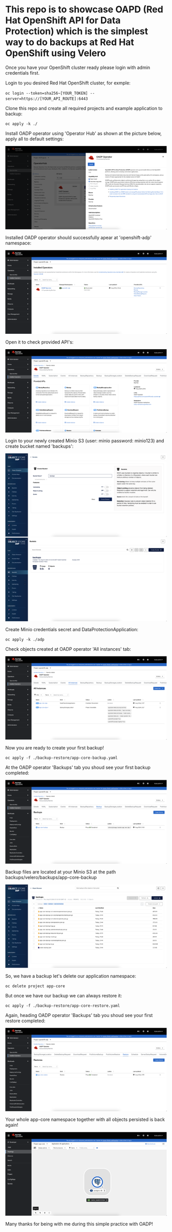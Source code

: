 # This repo is to showcase OAPD (Red Hat OpenShift API for Data Protection) which is the simplest way to do backups at Red Hat OpenShift using Velero

Once you have your OpenShift cluster ready please login with admin credentials first.

Login to you desired Red Hat OpenShift cluster, for exmple:

`` oc login --token=sha256~[YOUR_TOKEN] --server=https://[YOUR_API_ROUTE]:6443 ``

Clone this repo and create all required projects and example application to backup:
```
oc apply -k ./
```
Install OADP operator using 'Operator Hub' as shown at the picture below, apply all to default settings:

![install OADP operator](./images/1.png)

Installed OADP operator should successfully apear at 'openshift-adp' namespace:

![installed OADP operator](./images/2.png)

Open it to check provided API's:

![OADP operator APIs](./images/3.png)

Login to your newly created Minio S3 (user: minio password: minio123) and create bucket named 'backups':

![Minio bucket create 1](./images/4.png)
![Minio bucket create 2](./images/5.png)

Create Minio credentials secret and DataProtectionApplication:

```
oc apply -k ./adp
```

Check objects created at OADP operator 'All instances' tab:

![Minio bucket create](./images/6.png)

Now you are ready to create your first backup!

```
oc apply -f ./backup-restore/app-core-backup.yaml
```

At the OADP operator 'Backups' tab you shoud see your first backup completed:

![First backup](./images/7.png)

Backup files are located at your Minio S3 at the path backups/velero/backups/app-core-backup

![First backup at Minio S3](./images/8.png)

So, we have a backup let's delete our application namespace:

```
oc delete project app-core
```

But once we have our backup we can always restore it:

```
oc apply -f ./backup-restore/app-core-restore.yaml
```

Again, heading OADP operator 'Backups' tab you shoud see your first restore completed:

![First restore from Minio S3](./images/9.png)

Your whole app-core namespace together with all objects persisted is back again!

![All is back again](./images/10.png)

Many thanks for being with me during this simple practice with OADP!


